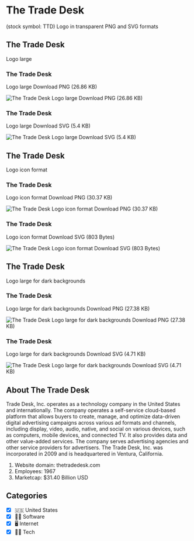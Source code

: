 # The Trade Desk
 (stock symbol: TTD) Logo in transparent PNG and SVG formats

## The Trade Desk
 Logo large

### The Trade Desk
 Logo large Download PNG (26.86 KB)

![The Trade Desk
 Logo large Download PNG (26.86 KB)](/img/orig/TTD_BIG-8414fb8d.png)

### The Trade Desk
 Logo large Download SVG (5.4 KB)

![The Trade Desk
 Logo large Download SVG (5.4 KB)](/img/orig/TTD_BIG-153c9514.svg)

## The Trade Desk
 Logo icon format

### The Trade Desk
 Logo icon format Download PNG (30.37 KB)

![The Trade Desk
 Logo icon format Download PNG (30.37 KB)](/img/orig/TTD-4da94ac0.png)

### The Trade Desk
 Logo icon format Download SVG (803 Bytes)

![The Trade Desk
 Logo icon format Download SVG (803 Bytes)](/img/orig/TTD-ff106aa0.svg)

## The Trade Desk
 Logo large for dark backgrounds

### The Trade Desk
 Logo large for dark backgrounds Download PNG (27.38 KB)

![The Trade Desk
 Logo large for dark backgrounds Download PNG (27.38 KB)](/img/orig/TTD_BIG.D-3e071605.png)

### The Trade Desk
 Logo large for dark backgrounds Download SVG (4.71 KB)

![The Trade Desk
 Logo large for dark backgrounds Download SVG (4.71 KB)](/img/orig/TTD_BIG.D-a14ac5d7.svg)

## About The Trade Desk


Trade Desk, Inc. operates as a technology company in the United States and internationally. The company operates a self-service cloud-based platform that allows buyers to create, manage, and optimize data-driven digital advertising campaigns across various ad formats and channels, including display, video, audio, native, and social on various devices, such as computers, mobile devices, and connected TV. It also provides data and other value-added services. The company serves advertising agencies and other service providers for advertisers. The Trade Desk, Inc. was incorporated in 2009 and is headquartered in Ventura, California.

1. Website domain: thetradedesk.com
2. Employees: 1967
3. Marketcap: $31.40 Billion USD


## Categories
- [x] 🇺🇸 United States
- [x] 👨‍💻 Software
- [x] 🖥️ Internet
- [x] 👩‍💻 Tech
